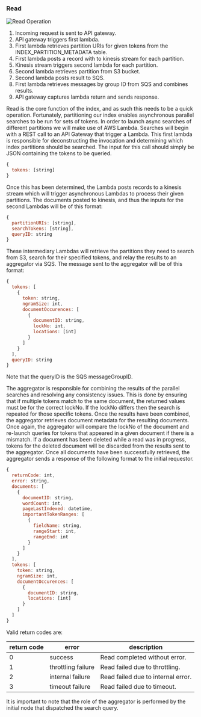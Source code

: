 ### Read 
![Read Operation](SearchIndex/assets/read_operation.png)  

1. Incoming request is sent to API gateway.
2. API gateway triggers first lambda.
3. First lambda retrieves partition URIs for given tokens from the INDEX_PARTITION_METADATA table.
4. First lambda posts a record with to kinesis stream for each partition.
5. Kinesis stream triggers second lambda for each partition.
6. Second lambda retrieves partition from S3 bucket.
7. Second lambda posts result to SQS.
8. First lambda retrieves messages by group ID from SQS and combines results.
9. API gateway captures lambda return and sends response.

Read is the core function of the index, and as such this needs to be a quick
operation. Fortunately, partitioning our index enables asynchronous parallel
searches to be run for sets of tokens. In order to launch async searches of
different partitions we will make use of AWS Lambda. Searches will begin with
a REST call to an API Gateway that trigger a Lambda. This first lambda is
responsible for deconstructing the invocation and determining which index partitions
should be searched. The input for this call should simply be JSON containing
the tokens to be queried.

```javascript
{
  tokens: [string]
}
```

Once this has been determined, the Lambda posts records to a kinesis stream which
will trigger asynchronous Lambdas to process their given partitions. The documents
posted to kinesis, and thus the inputs for the second Lambdas will be of this format:

```javascript
{
  partitionURIs: [string],
  searchTokens: [string],
  queryID: string
}
```

These intermediary Lambdas will retrieve the partitions they need to search from S3,
search for their specified tokens, and relay the results to an aggregator via SQS. The
message sent to the aggregator will be of this format:

```javascript
{
  tokens: [
    {
      token: string,
      ngramSize: int,
      documentOccurences: [
        {
          documentID: string,
          lockNo: int,
          locations: [int]
        }
      ]
    }
  ],
  queryID: string
}
```
Note that the queryID is the SQS messageGroupID.

The aggregator is responsible for combining the results of the parallel
searches and resolving any consistency issues. This is done by ensuring that
if multiple tokens match to the same document, the returned values must be for
the correct lockNo. If the lockNo differs then the search is repeated for those
specific tokens. Once the results have been combined, the aggregator retrieves
document metadata for the resulting documents. Once again, the aggregator will
compare the lockNo of the document and re-launch queries for tokens that appeared
in a given document if there is a mismatch. If a document has been deleted while
a read was in progress, tokens for the deleted document will be discarded from
the results sent to the aggregator. Once all documents have been successfully
retrieved, the aggregator sends a response of the following format to the initial
requestor.

```javascript
{
  returnCode: int,
  error: string,
  documents: [
    {
      documentID: string,
      wordCount: int,
      pageLastIndexed: datetime,
      importantTokenRanges: [
        {
          fieldName: string,
          rangeStart: int,
          rangeEnd: int
        }
      ]
    }
  ],
  tokens: [
    token: string,
    ngramSize: int,
    documentOccurences: [
      {
        documentID: string,
        locations: [int]
      }
    ]
  ]
}
```

Valid return codes are:  

| return code | error | description |
|-------------|-------|-------------|
| 0 | success | Read completed without error. |
| 1 | throttling failure | Read failed due to throttling. |
| 2 | internal failure | Read failed due to internal error. |
| 3 | timeout failure | Read failed due to timeout. |

It is important to note that the role of the aggregator is performed
by the initial node that dispatched the search query.
